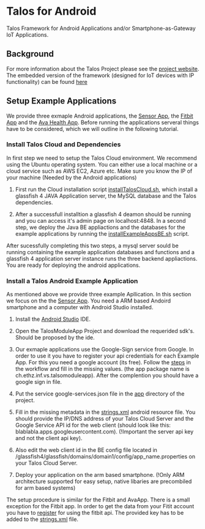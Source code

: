 # Talos for Android
Talos Framework for Android Applications and/or Smartphone-as-Gateway IoT Applications. 

## Background
For more information about the Talos Project please see the [project website](https://talos-crypto.github.io).
The embedded version of the framework (designed for IoT devices with IP functionality) can be found [here](https://github.com/Talos-crypto/Talos-Contiki)


## Setup Example Applications
We provide three exmaple Android applications, the [Sensor App](https://github.com/Talos-crypto/Talos-Android/tree/master/TalosAndroid/TalosModuleApp), the [Fitbit App](https://github.com/Talos-crypto/Talos-Android/tree/master/TalosAndroid/TalosFitbitApp) and the [Ava Health App](https://github.com/Talos-crypto/Talos-Android/tree/master/TalosAndroid/TalosAvaApp). Before running the applications serveral things have to be considered, which we will outline in the following tutorial.

### Install Talos Cloud and Dependencies
In first step we need to setup the Talos Cloud environment. We recommend using the Ubuntu operating system. You can either use a local machine or a cloud service such as AWS EC2, Azure etc. Make sure you know the IP of your machine (Needed by the Android applications) 

1. First run the Cloud installation script [installTalosCloud.sh](installTalosCloud.sh), which install a glassfish 4 JAVA Application server, the MySQL database and the Talos dependencies. 

2. After a successfull installtion a glassfish 4 deamon should be running and you can access it's admin page on localhost:4848. In a second step, we deploy the Java BE appliactions and the databases for the example applications by running the [installExampleAppsBE.sh](installExampleAppsBE.sh) script.

After sucessfully completing this two steps, a mysql server sould be running containing the example application databases and functions and a glassfish 4 application server instance runs the three backend appliactions. You are ready for deploying the android applications.

### Install a Talos Android Example Application
As mentioned above we provide three example Apllication. In this section we focus on the the [Sensor App](https://github.com/Talos-crypto/Talos-Android/tree/master/TalosAndroid/TalosModuleApp). You need a ARM based Andoird smartphone and a computer with Android Studio installed.

1. Install the [Android Studio](https://developer.android.com/studio/index.html) IDE.

2. Open the TalosModuleApp Project and download the requerided sdk's. Should be proposed by the ide.

3. Our exmaple applications use the Google-Sign service from Google. In order to use it you have to register your api credentials for each Example App. For this you need a google account (its free). Follow the [steps](https://developers.google.com/mobile/add?platform=android&cntapi=signin&cntapp=Default%20Demo%20App&cntpkg=com.google.samples.quickstart.signin) in the workflow and fill in the missing values. (the app package name is ch.ethz.inf.vs.talsomoduleapp). After the complention you should have a google sign in file.

4. Put the service google-services.json file in the [app](Talos-Android/TalosAndroid/TalosModuleApp/app) directory of the project.

5. Fill in the missing metadata in the [strings.xml](Talos-Android/TalosAndroid/TalosModuleApp/app/src/main/res/values/strings.xml) android resource file. You should provide the IP/DNS address of your Talos Cloud Server and the Google Service API id for the web client (should look like this: blablabla.apps.googleusercontent.com). (!Important the server api key and not the client api key).

6. Also edit the web client id in the BE config file located in /glassfish4/glassfish/domains/domain1/config/app_name.properties on your Talos Cloud Server.

7. Deploy your application on the arm based smartphone. (!Only ARM architecture supported for easy setup, native libaries are precombiled for arm based systems)

The setup procedure is similar for the Fitbit and AvaApp. There is a small exception for the Fitbit app. In order to get the data from your Fitit account you have to [register](https://dev.fitbit.com/) for using the fitbit api. The provided key has to be added to the [strings.xml](Talos-Android/TalosAndroid/TalosFitbitApp/app/src/main/res/values/strings.xml) file.

